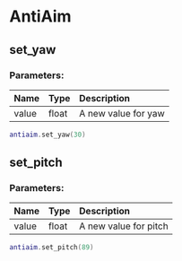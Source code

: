 # AntiAim

## set_yaw

### Parameters:

| Name | Type | Description |
| :--- | :--- | :--- |
| value | float | A new value for yaw |

```lua
antiaim.set_yaw(30)
```
## set_pitch

### Parameters:

| Name | Type | Description |
| :--- | :--- | :--- |
| value | float | A new value for pitch |

```lua
antiaim.set_pitch(89)
```
